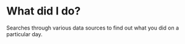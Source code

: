 What did I do?
==============

Searches through various data sources to find out what you did on a particular day.
